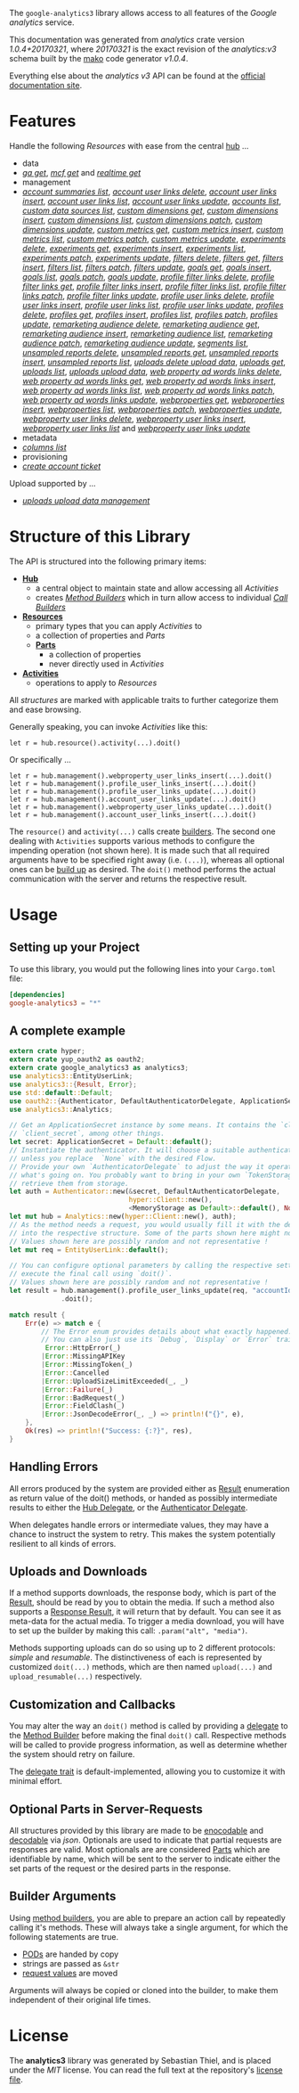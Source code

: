 <!---
DO NOT EDIT !
This file was generated automatically from 'src/mako/api/README.md.mako'
DO NOT EDIT !
-->
The `google-analytics3` library allows access to all features of the *Google analytics* service.

This documentation was generated from *analytics* crate version *1.0.4+20170321*, where *20170321* is the exact revision of the *analytics:v3* schema built by the [mako](http://www.makotemplates.org/) code generator *v1.0.4*.

Everything else about the *analytics* *v3* API can be found at the
[official documentation site](https://developers.google.com/analytics/).
# Features

Handle the following *Resources* with ease from the central [hub](https://docs.rs/google-analytics3/1.0.4+20170321/google_analytics3/struct.Analytics.html) ... 

* data
 * [*ga get*](https://docs.rs/google-analytics3/1.0.4+20170321/google_analytics3/struct.DataGaGetCall.html), [*mcf get*](https://docs.rs/google-analytics3/1.0.4+20170321/google_analytics3/struct.DataMcfGetCall.html) and [*realtime get*](https://docs.rs/google-analytics3/1.0.4+20170321/google_analytics3/struct.DataRealtimeGetCall.html)
* management
 * [*account summaries list*](https://docs.rs/google-analytics3/1.0.4+20170321/google_analytics3/struct.ManagementAccountSummaryListCall.html), [*account user links delete*](https://docs.rs/google-analytics3/1.0.4+20170321/google_analytics3/struct.ManagementAccountUserLinkDeleteCall.html), [*account user links insert*](https://docs.rs/google-analytics3/1.0.4+20170321/google_analytics3/struct.ManagementAccountUserLinkInsertCall.html), [*account user links list*](https://docs.rs/google-analytics3/1.0.4+20170321/google_analytics3/struct.ManagementAccountUserLinkListCall.html), [*account user links update*](https://docs.rs/google-analytics3/1.0.4+20170321/google_analytics3/struct.ManagementAccountUserLinkUpdateCall.html), [*accounts list*](https://docs.rs/google-analytics3/1.0.4+20170321/google_analytics3/struct.ManagementAccountListCall.html), [*custom data sources list*](https://docs.rs/google-analytics3/1.0.4+20170321/google_analytics3/struct.ManagementCustomDataSourceListCall.html), [*custom dimensions get*](https://docs.rs/google-analytics3/1.0.4+20170321/google_analytics3/struct.ManagementCustomDimensionGetCall.html), [*custom dimensions insert*](https://docs.rs/google-analytics3/1.0.4+20170321/google_analytics3/struct.ManagementCustomDimensionInsertCall.html), [*custom dimensions list*](https://docs.rs/google-analytics3/1.0.4+20170321/google_analytics3/struct.ManagementCustomDimensionListCall.html), [*custom dimensions patch*](https://docs.rs/google-analytics3/1.0.4+20170321/google_analytics3/struct.ManagementCustomDimensionPatchCall.html), [*custom dimensions update*](https://docs.rs/google-analytics3/1.0.4+20170321/google_analytics3/struct.ManagementCustomDimensionUpdateCall.html), [*custom metrics get*](https://docs.rs/google-analytics3/1.0.4+20170321/google_analytics3/struct.ManagementCustomMetricGetCall.html), [*custom metrics insert*](https://docs.rs/google-analytics3/1.0.4+20170321/google_analytics3/struct.ManagementCustomMetricInsertCall.html), [*custom metrics list*](https://docs.rs/google-analytics3/1.0.4+20170321/google_analytics3/struct.ManagementCustomMetricListCall.html), [*custom metrics patch*](https://docs.rs/google-analytics3/1.0.4+20170321/google_analytics3/struct.ManagementCustomMetricPatchCall.html), [*custom metrics update*](https://docs.rs/google-analytics3/1.0.4+20170321/google_analytics3/struct.ManagementCustomMetricUpdateCall.html), [*experiments delete*](https://docs.rs/google-analytics3/1.0.4+20170321/google_analytics3/struct.ManagementExperimentDeleteCall.html), [*experiments get*](https://docs.rs/google-analytics3/1.0.4+20170321/google_analytics3/struct.ManagementExperimentGetCall.html), [*experiments insert*](https://docs.rs/google-analytics3/1.0.4+20170321/google_analytics3/struct.ManagementExperimentInsertCall.html), [*experiments list*](https://docs.rs/google-analytics3/1.0.4+20170321/google_analytics3/struct.ManagementExperimentListCall.html), [*experiments patch*](https://docs.rs/google-analytics3/1.0.4+20170321/google_analytics3/struct.ManagementExperimentPatchCall.html), [*experiments update*](https://docs.rs/google-analytics3/1.0.4+20170321/google_analytics3/struct.ManagementExperimentUpdateCall.html), [*filters delete*](https://docs.rs/google-analytics3/1.0.4+20170321/google_analytics3/struct.ManagementFilterDeleteCall.html), [*filters get*](https://docs.rs/google-analytics3/1.0.4+20170321/google_analytics3/struct.ManagementFilterGetCall.html), [*filters insert*](https://docs.rs/google-analytics3/1.0.4+20170321/google_analytics3/struct.ManagementFilterInsertCall.html), [*filters list*](https://docs.rs/google-analytics3/1.0.4+20170321/google_analytics3/struct.ManagementFilterListCall.html), [*filters patch*](https://docs.rs/google-analytics3/1.0.4+20170321/google_analytics3/struct.ManagementFilterPatchCall.html), [*filters update*](https://docs.rs/google-analytics3/1.0.4+20170321/google_analytics3/struct.ManagementFilterUpdateCall.html), [*goals get*](https://docs.rs/google-analytics3/1.0.4+20170321/google_analytics3/struct.ManagementGoalGetCall.html), [*goals insert*](https://docs.rs/google-analytics3/1.0.4+20170321/google_analytics3/struct.ManagementGoalInsertCall.html), [*goals list*](https://docs.rs/google-analytics3/1.0.4+20170321/google_analytics3/struct.ManagementGoalListCall.html), [*goals patch*](https://docs.rs/google-analytics3/1.0.4+20170321/google_analytics3/struct.ManagementGoalPatchCall.html), [*goals update*](https://docs.rs/google-analytics3/1.0.4+20170321/google_analytics3/struct.ManagementGoalUpdateCall.html), [*profile filter links delete*](https://docs.rs/google-analytics3/1.0.4+20170321/google_analytics3/struct.ManagementProfileFilterLinkDeleteCall.html), [*profile filter links get*](https://docs.rs/google-analytics3/1.0.4+20170321/google_analytics3/struct.ManagementProfileFilterLinkGetCall.html), [*profile filter links insert*](https://docs.rs/google-analytics3/1.0.4+20170321/google_analytics3/struct.ManagementProfileFilterLinkInsertCall.html), [*profile filter links list*](https://docs.rs/google-analytics3/1.0.4+20170321/google_analytics3/struct.ManagementProfileFilterLinkListCall.html), [*profile filter links patch*](https://docs.rs/google-analytics3/1.0.4+20170321/google_analytics3/struct.ManagementProfileFilterLinkPatchCall.html), [*profile filter links update*](https://docs.rs/google-analytics3/1.0.4+20170321/google_analytics3/struct.ManagementProfileFilterLinkUpdateCall.html), [*profile user links delete*](https://docs.rs/google-analytics3/1.0.4+20170321/google_analytics3/struct.ManagementProfileUserLinkDeleteCall.html), [*profile user links insert*](https://docs.rs/google-analytics3/1.0.4+20170321/google_analytics3/struct.ManagementProfileUserLinkInsertCall.html), [*profile user links list*](https://docs.rs/google-analytics3/1.0.4+20170321/google_analytics3/struct.ManagementProfileUserLinkListCall.html), [*profile user links update*](https://docs.rs/google-analytics3/1.0.4+20170321/google_analytics3/struct.ManagementProfileUserLinkUpdateCall.html), [*profiles delete*](https://docs.rs/google-analytics3/1.0.4+20170321/google_analytics3/struct.ManagementProfileDeleteCall.html), [*profiles get*](https://docs.rs/google-analytics3/1.0.4+20170321/google_analytics3/struct.ManagementProfileGetCall.html), [*profiles insert*](https://docs.rs/google-analytics3/1.0.4+20170321/google_analytics3/struct.ManagementProfileInsertCall.html), [*profiles list*](https://docs.rs/google-analytics3/1.0.4+20170321/google_analytics3/struct.ManagementProfileListCall.html), [*profiles patch*](https://docs.rs/google-analytics3/1.0.4+20170321/google_analytics3/struct.ManagementProfilePatchCall.html), [*profiles update*](https://docs.rs/google-analytics3/1.0.4+20170321/google_analytics3/struct.ManagementProfileUpdateCall.html), [*remarketing audience delete*](https://docs.rs/google-analytics3/1.0.4+20170321/google_analytics3/struct.ManagementRemarketingAudienceDeleteCall.html), [*remarketing audience get*](https://docs.rs/google-analytics3/1.0.4+20170321/google_analytics3/struct.ManagementRemarketingAudienceGetCall.html), [*remarketing audience insert*](https://docs.rs/google-analytics3/1.0.4+20170321/google_analytics3/struct.ManagementRemarketingAudienceInsertCall.html), [*remarketing audience list*](https://docs.rs/google-analytics3/1.0.4+20170321/google_analytics3/struct.ManagementRemarketingAudienceListCall.html), [*remarketing audience patch*](https://docs.rs/google-analytics3/1.0.4+20170321/google_analytics3/struct.ManagementRemarketingAudiencePatchCall.html), [*remarketing audience update*](https://docs.rs/google-analytics3/1.0.4+20170321/google_analytics3/struct.ManagementRemarketingAudienceUpdateCall.html), [*segments list*](https://docs.rs/google-analytics3/1.0.4+20170321/google_analytics3/struct.ManagementSegmentListCall.html), [*unsampled reports delete*](https://docs.rs/google-analytics3/1.0.4+20170321/google_analytics3/struct.ManagementUnsampledReportDeleteCall.html), [*unsampled reports get*](https://docs.rs/google-analytics3/1.0.4+20170321/google_analytics3/struct.ManagementUnsampledReportGetCall.html), [*unsampled reports insert*](https://docs.rs/google-analytics3/1.0.4+20170321/google_analytics3/struct.ManagementUnsampledReportInsertCall.html), [*unsampled reports list*](https://docs.rs/google-analytics3/1.0.4+20170321/google_analytics3/struct.ManagementUnsampledReportListCall.html), [*uploads delete upload data*](https://docs.rs/google-analytics3/1.0.4+20170321/google_analytics3/struct.ManagementUploadDeleteUploadDataCall.html), [*uploads get*](https://docs.rs/google-analytics3/1.0.4+20170321/google_analytics3/struct.ManagementUploadGetCall.html), [*uploads list*](https://docs.rs/google-analytics3/1.0.4+20170321/google_analytics3/struct.ManagementUploadListCall.html), [*uploads upload data*](https://docs.rs/google-analytics3/1.0.4+20170321/google_analytics3/struct.ManagementUploadUploadDataCall.html), [*web property ad words links delete*](https://docs.rs/google-analytics3/1.0.4+20170321/google_analytics3/struct.ManagementWebPropertyAdWordsLinkDeleteCall.html), [*web property ad words links get*](https://docs.rs/google-analytics3/1.0.4+20170321/google_analytics3/struct.ManagementWebPropertyAdWordsLinkGetCall.html), [*web property ad words links insert*](https://docs.rs/google-analytics3/1.0.4+20170321/google_analytics3/struct.ManagementWebPropertyAdWordsLinkInsertCall.html), [*web property ad words links list*](https://docs.rs/google-analytics3/1.0.4+20170321/google_analytics3/struct.ManagementWebPropertyAdWordsLinkListCall.html), [*web property ad words links patch*](https://docs.rs/google-analytics3/1.0.4+20170321/google_analytics3/struct.ManagementWebPropertyAdWordsLinkPatchCall.html), [*web property ad words links update*](https://docs.rs/google-analytics3/1.0.4+20170321/google_analytics3/struct.ManagementWebPropertyAdWordsLinkUpdateCall.html), [*webproperties get*](https://docs.rs/google-analytics3/1.0.4+20170321/google_analytics3/struct.ManagementWebpropertyGetCall.html), [*webproperties insert*](https://docs.rs/google-analytics3/1.0.4+20170321/google_analytics3/struct.ManagementWebpropertyInsertCall.html), [*webproperties list*](https://docs.rs/google-analytics3/1.0.4+20170321/google_analytics3/struct.ManagementWebpropertyListCall.html), [*webproperties patch*](https://docs.rs/google-analytics3/1.0.4+20170321/google_analytics3/struct.ManagementWebpropertyPatchCall.html), [*webproperties update*](https://docs.rs/google-analytics3/1.0.4+20170321/google_analytics3/struct.ManagementWebpropertyUpdateCall.html), [*webproperty user links delete*](https://docs.rs/google-analytics3/1.0.4+20170321/google_analytics3/struct.ManagementWebpropertyUserLinkDeleteCall.html), [*webproperty user links insert*](https://docs.rs/google-analytics3/1.0.4+20170321/google_analytics3/struct.ManagementWebpropertyUserLinkInsertCall.html), [*webproperty user links list*](https://docs.rs/google-analytics3/1.0.4+20170321/google_analytics3/struct.ManagementWebpropertyUserLinkListCall.html) and [*webproperty user links update*](https://docs.rs/google-analytics3/1.0.4+20170321/google_analytics3/struct.ManagementWebpropertyUserLinkUpdateCall.html)
* metadata
 * [*columns list*](https://docs.rs/google-analytics3/1.0.4+20170321/google_analytics3/struct.MetadataColumnListCall.html)
* provisioning
 * [*create account ticket*](https://docs.rs/google-analytics3/1.0.4+20170321/google_analytics3/struct.ProvisioningCreateAccountTicketCall.html)


Upload supported by ...

* [*uploads upload data management*](https://docs.rs/google-analytics3/1.0.4+20170321/google_analytics3/struct.ManagementUploadUploadDataCall.html)



# Structure of this Library

The API is structured into the following primary items:

* **[Hub](https://docs.rs/google-analytics3/1.0.4+20170321/google_analytics3/struct.Analytics.html)**
    * a central object to maintain state and allow accessing all *Activities*
    * creates [*Method Builders*](https://docs.rs/google-analytics3/1.0.4+20170321/google_analytics3/trait.MethodsBuilder.html) which in turn
      allow access to individual [*Call Builders*](https://docs.rs/google-analytics3/1.0.4+20170321/google_analytics3/trait.CallBuilder.html)
* **[Resources](https://docs.rs/google-analytics3/1.0.4+20170321/google_analytics3/trait.Resource.html)**
    * primary types that you can apply *Activities* to
    * a collection of properties and *Parts*
    * **[Parts](https://docs.rs/google-analytics3/1.0.4+20170321/google_analytics3/trait.Part.html)**
        * a collection of properties
        * never directly used in *Activities*
* **[Activities](https://docs.rs/google-analytics3/1.0.4+20170321/google_analytics3/trait.CallBuilder.html)**
    * operations to apply to *Resources*

All *structures* are marked with applicable traits to further categorize them and ease browsing.

Generally speaking, you can invoke *Activities* like this:

```Rust,ignore
let r = hub.resource().activity(...).doit()
```

Or specifically ...

```ignore
let r = hub.management().webproperty_user_links_insert(...).doit()
let r = hub.management().profile_user_links_insert(...).doit()
let r = hub.management().profile_user_links_update(...).doit()
let r = hub.management().account_user_links_update(...).doit()
let r = hub.management().webproperty_user_links_update(...).doit()
let r = hub.management().account_user_links_insert(...).doit()
```

The `resource()` and `activity(...)` calls create [builders][builder-pattern]. The second one dealing with `Activities` 
supports various methods to configure the impending operation (not shown here). It is made such that all required arguments have to be 
specified right away (i.e. `(...)`), whereas all optional ones can be [build up][builder-pattern] as desired.
The `doit()` method performs the actual communication with the server and returns the respective result.

# Usage

## Setting up your Project

To use this library, you would put the following lines into your `Cargo.toml` file:

```toml
[dependencies]
google-analytics3 = "*"
```

## A complete example

```Rust
extern crate hyper;
extern crate yup_oauth2 as oauth2;
extern crate google_analytics3 as analytics3;
use analytics3::EntityUserLink;
use analytics3::{Result, Error};
use std::default::Default;
use oauth2::{Authenticator, DefaultAuthenticatorDelegate, ApplicationSecret, MemoryStorage};
use analytics3::Analytics;

// Get an ApplicationSecret instance by some means. It contains the `client_id` and 
// `client_secret`, among other things.
let secret: ApplicationSecret = Default::default();
// Instantiate the authenticator. It will choose a suitable authentication flow for you, 
// unless you replace  `None` with the desired Flow.
// Provide your own `AuthenticatorDelegate` to adjust the way it operates and get feedback about 
// what's going on. You probably want to bring in your own `TokenStorage` to persist tokens and
// retrieve them from storage.
let auth = Authenticator::new(&secret, DefaultAuthenticatorDelegate,
                              hyper::Client::new(),
                              <MemoryStorage as Default>::default(), None);
let mut hub = Analytics::new(hyper::Client::new(), auth);
// As the method needs a request, you would usually fill it with the desired information
// into the respective structure. Some of the parts shown here might not be applicable !
// Values shown here are possibly random and not representative !
let mut req = EntityUserLink::default();

// You can configure optional parameters by calling the respective setters at will, and
// execute the final call using `doit()`.
// Values shown here are possibly random and not representative !
let result = hub.management().profile_user_links_update(req, "accountId", "webPropertyId", "profileId", "linkId")
             .doit();

match result {
    Err(e) => match e {
        // The Error enum provides details about what exactly happened.
        // You can also just use its `Debug`, `Display` or `Error` traits
         Error::HttpError(_)
        |Error::MissingAPIKey
        |Error::MissingToken(_)
        |Error::Cancelled
        |Error::UploadSizeLimitExceeded(_, _)
        |Error::Failure(_)
        |Error::BadRequest(_)
        |Error::FieldClash(_)
        |Error::JsonDecodeError(_, _) => println!("{}", e),
    },
    Ok(res) => println!("Success: {:?}", res),
}

```
## Handling Errors

All errors produced by the system are provided either as [Result](https://docs.rs/google-analytics3/1.0.4+20170321/google_analytics3/enum.Result.html) enumeration as return value of 
the doit() methods, or handed as possibly intermediate results to either the 
[Hub Delegate](https://docs.rs/google-analytics3/1.0.4+20170321/google_analytics3/trait.Delegate.html), or the [Authenticator Delegate](https://docs.rs/yup-oauth2/*/yup_oauth2/trait.AuthenticatorDelegate.html).

When delegates handle errors or intermediate values, they may have a chance to instruct the system to retry. This 
makes the system potentially resilient to all kinds of errors.

## Uploads and Downloads
If a method supports downloads, the response body, which is part of the [Result](https://docs.rs/google-analytics3/1.0.4+20170321/google_analytics3/enum.Result.html), should be
read by you to obtain the media.
If such a method also supports a [Response Result](https://docs.rs/google-analytics3/1.0.4+20170321/google_analytics3/trait.ResponseResult.html), it will return that by default.
You can see it as meta-data for the actual media. To trigger a media download, you will have to set up the builder by making
this call: `.param("alt", "media")`.

Methods supporting uploads can do so using up to 2 different protocols: 
*simple* and *resumable*. The distinctiveness of each is represented by customized 
`doit(...)` methods, which are then named `upload(...)` and `upload_resumable(...)` respectively.

## Customization and Callbacks

You may alter the way an `doit()` method is called by providing a [delegate](https://docs.rs/google-analytics3/1.0.4+20170321/google_analytics3/trait.Delegate.html) to the 
[Method Builder](https://docs.rs/google-analytics3/1.0.4+20170321/google_analytics3/trait.CallBuilder.html) before making the final `doit()` call. 
Respective methods will be called to provide progress information, as well as determine whether the system should 
retry on failure.

The [delegate trait](https://docs.rs/google-analytics3/1.0.4+20170321/google_analytics3/trait.Delegate.html) is default-implemented, allowing you to customize it with minimal effort.

## Optional Parts in Server-Requests

All structures provided by this library are made to be [enocodable](https://docs.rs/google-analytics3/1.0.4+20170321/google_analytics3/trait.RequestValue.html) and 
[decodable](https://docs.rs/google-analytics3/1.0.4+20170321/google_analytics3/trait.ResponseResult.html) via *json*. Optionals are used to indicate that partial requests are responses 
are valid.
Most optionals are are considered [Parts](https://docs.rs/google-analytics3/1.0.4+20170321/google_analytics3/trait.Part.html) which are identifiable by name, which will be sent to 
the server to indicate either the set parts of the request or the desired parts in the response.

## Builder Arguments

Using [method builders](https://docs.rs/google-analytics3/1.0.4+20170321/google_analytics3/trait.CallBuilder.html), you are able to prepare an action call by repeatedly calling it's methods.
These will always take a single argument, for which the following statements are true.

* [PODs][wiki-pod] are handed by copy
* strings are passed as `&str`
* [request values](https://docs.rs/google-analytics3/1.0.4+20170321/google_analytics3/trait.RequestValue.html) are moved

Arguments will always be copied or cloned into the builder, to make them independent of their original life times.

[wiki-pod]: http://en.wikipedia.org/wiki/Plain_old_data_structure
[builder-pattern]: http://en.wikipedia.org/wiki/Builder_pattern
[google-go-api]: https://github.com/google/google-api-go-client

# License
The **analytics3** library was generated by Sebastian Thiel, and is placed 
under the *MIT* license.
You can read the full text at the repository's [license file][repo-license].

[repo-license]: https://github.com/Byron/google-apis-rsblob/master/LICENSE.md
